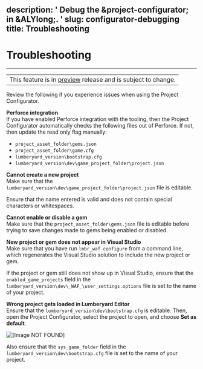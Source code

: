 description: ' Debug the &project-configurator; in &ALYlong;. '
slug: configurator-debugging
title: Troubleshooting
---
# Troubleshooting<a name="configurator-debugging"></a>


****  

|  | 
| --- |
| This feature is in [preview](https://docs.aws.amazon.com/lumberyard/latest/userguide/ly-glos-chap.html#preview) release and is subject to change\.  | 

Review the following if you experience issues when using the Project Configurator\.

**Perforce integration**  
If you have enabled Perforce integration with the tooling, then the Project Configurator automatically checks the following files out of Perforce\. If not, then update the read only flag manually:
+ `project_asset_folder\gems.json`
+ `project_asset_folder\game.cfg`
+ `lumberyard_version\bootstrap.cfg`
+ `lumberyard_version\dev\game_project_folder\project.json`

**Cannot create a new project**  
Make sure that the `lumberyard_version\dev\game_project_folder\project.json` file is editable\.

Ensure that the name entered is valid and does not contain special characters or whitespaces\.

**Cannot enable or disable a gem**  
Make sure that the `project_asset_folder\gems.json` file is editable before trying to save changes made to gems being enabled or disabled\.

**New project or gem does not appear in Visual Studio**  
Make sure that you have run `lmbr_waf configure` from a command line, which regenerates the Visual Studio solution to include the new project or gem\.

If the project or gem still does not show up in Visual Studio, ensure that the `enabled_game_projects` field in the `lumberyard_version\dev\_WAF_\user_settings.options` file is set to the name of your project\.

**Wrong project gets loaded in Lumberyard Editor**  
Ensure that the `lumberyard_version\dev\bootstrap.cfg` is editable\. Then, open the Project Configurator, select the project to open, and choose **Set as default**\.

![\[Image NOT FOUND\]](/images/assetbundler/asset-bundler-project-configurator-1.25.png)

Also ensure that the `sys_game_folder` field in the `lumberyard_version\dev\bootstrap.cfg` file is set to the name of your project\.